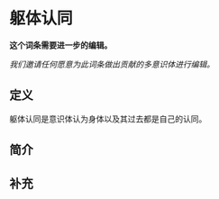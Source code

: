 # 躯体认同

**这个词条需要进一步的编辑。**

_我们邀请任何愿意为此词条做出贡献的多意识体进行编辑。_

## 定义

躯体认同是意识体认为身体以及其过去都是自己的认同。

## 简介

## 补充
